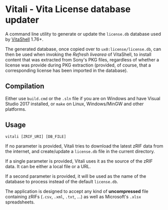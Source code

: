 Vitali - Vita License database updater
======================================

A command line utility to generate or update the `license.db` database used by
[VitaShell](https://github.com/TheOfficialFloW/VitaShell/releases) 1.76+.

The generated database, once copied over to `ux0:license/license.db`, can then
be used when invoking the _Refresh livearea_ of VitaShell, to install content
that was extracted from Sony's PKG files, regardless of whether a license was
provide during PKG extraction (provided, of course, that a corresponding
license has been imported in the database).

Compilation
-----------

Either use `build.cmd` or the `.sln` file if you are on Windows and have
Visual Studio 2017 installed, or `make` on Linux, Windows/MinGW and other
platforms.

Usage
-----

`vitali [ZRIF_URI] [DB_FILE]`

If no parameter is provided, Vitali tries to download the latest zRIF data
from the internet, and create/update a `license.db` file in the current
directory.

If a single parameter is provided, Vitali uses it as the source of the zRIF
data. It can be either a local file or a URL.

If a second parameter is provided, it will be used as the name of the
database to process instead of the default `license.db`.

The application is designed to accept any kind of __uncompressed__ file
containing zRIFs (`.csv`, `.xml`, `.txt`, ...) as well as Microsoft's
`.xlsx` spreadsheets.
